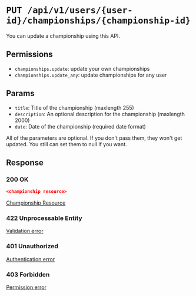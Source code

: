 # `PUT /api/v1/users/{user-id}/championships/{championship-id}`
You can update a championship using this API.


## Permissions

- `championships.update`: update your own championships
- `championships.update_any`: update championships for any user

## Params

- `title`: Title of the championship (maxlength 255)
- `description`: An optional description for the championship (maxlength 2000)
- `date`: Date of the championship (required date format)

All of the parameters are optional. If you don't pass them, they won't get updated.
You still can set them to null if you want.

## Response

### 200 OK

```json
<championship resource>
```

[Championship Resource](../../resources/championship.md)

### 422 Unprocessable Entity
[Validation error](../../validation-errors.md)

### 401 Unauthorized
[Authentication error](../../authentication-errors.md)

### 403 Forbidden
[Permission error](../../permission-errors.md)
